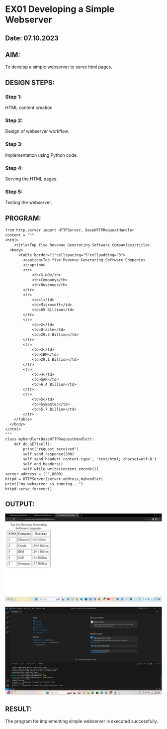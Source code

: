 # EX01 Developing a Simple Webserver
## Date: 07.10.2023

## AIM:
To develop a simple webserver to serve html pages.

## DESIGN STEPS:
### Step 1: 
HTML content creation.

### Step 2:
Design of webserver workflow.

### Step 3:
Implementation using Python code.

### Step 4:
Serving the HTML pages.

### Step 5:
Testing the webserver.

## PROGRAM:
```
from http.server import HTTPServer, BaseHTTPRequestHandler
content = """
<html>
    <title>Top five Revenue Generating Software Companies</title>
  <body>
      <table border="1"cellspacing="5"cellpadding="3">
        <caption>Top five Revenue Generating Software Companies
        </caption>
        <tr>
            <th>S.NO</th>
            <th>Company</th>
            <th>Revenue</th>
        </tr>
        <tr>
            <td>1</td>
            <td>Microsoft</td>
            <td>65 Billion</td>
        </tr>
        <tr>
            <td>2</td>
            <td>Oracle</td>
            <td>29.6 Billion</td>
        </tr>
        <tr>
            <td>3</td>
            <td>IBM</td>
            <td>29.1 Billion</td>
        </tr>
        <tr>
            <td>4</td>
            <td>SAP</td>
            <td>6.4 Billion</td>
        </tr>
        <tr>
            <td>5</td>
            <td>Symantec</td>
            <td>5.7 Billion</td>
        </tr>
    </table>
  </body>
</html>
"""
class myhandler(BaseHTTPRequestHandler):
    def do_GET(self):
        print("request received")
        self.send_response(200)
        self.send_header('content-type', 'text/html; charset=utf-8')
        self.end_headers()
        self.wfile.write(content.encode())
server_address = ('',8000)
httpd = HTTPServer(server_address,myhandler)
print("my webserver is running...")
httpd.serve_forever()
```
## OUTPUT:
![Alt text](<Screenshot (15).png>)

![Alt text](<WhatsApp Image 2023-11-07 at 18.03.34_19975f8f.jpg>)

## RESULT:
The program for implementing simple webserver is executed successfully.

